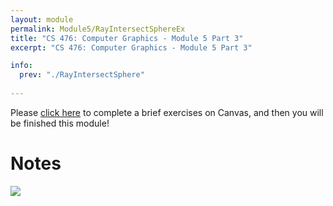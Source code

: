 ```yaml
---
layout: module
permalink: Module5/RayIntersectSphereEx
title: "CS 476: Computer Graphics - Module 5 Part 3"
excerpt: "CS 476: Computer Graphics - Module 5 Part 3"

info:
  prev: "./RayIntersectSphere"
  
---
```


Please <a href = "https://ursinus.instructure.com/courses/10834/quizzes/10556/take" target="_blank">click here</a> to complete a brief exercises on Canvas, and then you will be finished this module!

<h1>Notes</h1>

<img src = "../images/Unit1/5_RayIntersectSphere.svg">